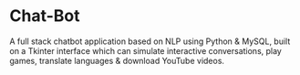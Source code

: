 # Chat-Bot
A full stack chatbot application based on NLP using Python & MySQL, built on a Tkinter interface which can simulate interactive conversations, play games, translate languages & download YouTube videos.
